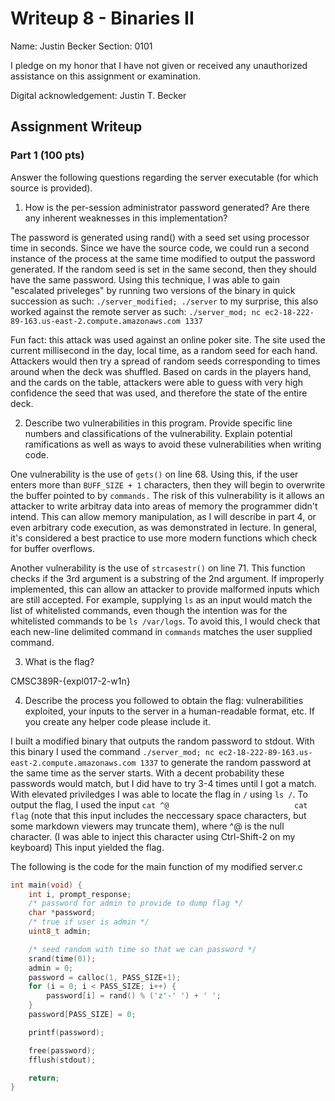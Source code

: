 # Writeup 8 - Binaries II

Name: Justin Becker
Section: 0101

I pledge on my honor that I have not given or received any unauthorized assistance on this assignment or examination.

Digital acknowledgement: Justin T. Becker

## Assignment Writeup

### Part 1 (100 pts)
Answer the following questions regarding the server executable (for which source is provided).

1. How is the per-session administrator password generated? Are there any inherent weaknesses in this implementation?

The password is generated using rand() with a seed set using processor time in seconds. Since we have the source code, we could run a second instance of the process at the same time modified to output the password generated. If the random seed is set in the same second, then they should have the same password. Using this technique, I was able to gain "escalated priveleges" by running two versions of the binary in quick succession as such: `./server_modified; ./server` to my surprise, this also worked against the remote server as such: `./server_mod; nc ec2-18-222-89-163.us-east-2.compute.amazonaws.com 1337`

Fun fact: this attack was used against an online poker site. The site used the current millisecond in the day, local time, as a random seed for each hand. Attackers would then try a spread of random seeds corresponding to times around when the deck was shuffled. Based on cards in the players hand, and the cards on the table, attackers were able to guess with very high confidence the seed that was used, and therefore the state of the entire deck.

2. Describe two vulnerabilities in this program. Provide specific line numbers and classifications of the vulnerability. Explain potential ramifications as well as ways to avoid these vulnerabilities when writing code.

One vulnerability is the use of `gets()` on line 68. Using this, if the user enters more than `BUFF_SIZE + 1` characters, then they will begin to overwrite the buffer pointed to by `commands.` The risk of this vulnerability is it allows an attacker to write arbitray data into areas of memory the programmer didn't intend. This can allow memory manipulation, as I will describe in part 4, or even arbitrary code execution, as was demonstrated in lecture. In general, it's considered a best practice to use more modern functions which check for buffer overflows.

Another vulnerability is the use of `strcasestr()` on line 71. This function checks if the 3rd argument is a substring of the 2nd argument. If improperly implemented, this can allow an attacker to provide malformed inputs which are still accepted. For example, supplying `ls` as an input would match the list of whitelisted commands, even though the intention was for the whitelisted commands to be `ls /var/logs`. To avoid this, I would check that each new-line delimited command in `commands` matches the user supplied command.

3. What is the flag?

CMSC389R-{expl017-2-w1n}

4. Describe the process you followed to obtain the flag: vulnerabilities exploited, your inputs to the server in a human-readable format, etc. If you create any helper code please include it.

I built a modified binary that outputs the random password to stdout. With this binary I used the command `./server_mod; nc ec2-18-222-89-163.us-east-2.compute.amazonaws.com 1337` to generate the random password at the same time as the server starts. With a decent probability these passwords would match, but I did have to try 3-4 times until I got a match. With elevated priviledges I was able to locate the flag in `/` using `ls /`. To output the flag, I used the input `cat ^@                            cat flag` (note that this input includes the neccessary space characters, but some markdown viewers may truncate them), where ^@ is the null character. (I was able to inject this character using Ctrl-Shift-2 on my keyboard) This input yielded the flag.

The following is the code for the main function of my modified server.c

```c
int main(void) {
    int i, prompt_response;
    /* password for admin to provide to dump flag */
    char *password;
    /* true if user is admin */
    uint8_t admin;

    /* seed random with time so that we can password */
    srand(time(0));
    admin = 0;
    password = calloc(1, PASS_SIZE+1);
    for (i = 0; i < PASS_SIZE; i++) {
        password[i] = rand() % ('z'-' ') + ' ';
    }
    password[PASS_SIZE] = 0;

    printf(password);

    free(password);
    fflush(stdout);

    return;
}
```